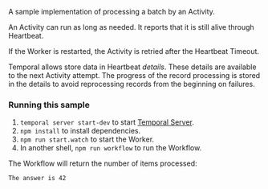 A sample implementation of processing a batch by an Activity.

An Activity can run as long as needed.
It reports that it is still alive through Heartbeat.

If the Worker is restarted, the Activity is retried after the Heartbeat Timeout.

Temporal allows store data in Heartbeat _details_.
These details are available to the next Activity attempt.
The progress of the record processing is stored in the details to avoid reprocessing records from the beginning on failures.


### Running this sample

1. `temporal server start-dev` to start [Temporal Server](https://github.com/temporalio/cli/#installation).
2. `npm install` to install dependencies.
3. `npm run start.watch` to start the Worker.
4. In another shell, `npm run workflow` to run the Workflow.

The Workflow will return the number of items processed:

```
The answer is 42
```

